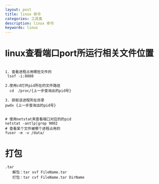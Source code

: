 ```yaml
---
layout: post
title: linux 命令
categories: 工具类
description: linux 命令
keywords: linux
---
```



# linux查看端口port所运行相关文件位置

```

1. 查看进程占用哪些文件的
 lsof -i:8080

2.使用cd打开pid所在的文件路径
  cd  /proc/{上一步查询出的pid号} 

3. 获取该进程所在目录
pwdx {上一步查询出的pid号}


# 使用netstat来查看端口对应的的pid
netstat -antlp|grep 9002
# 查看某个文件被哪个进程占用的
fuser -m -v /data/
```

# 打包

```
.tar
　　解包：tar xvf FileName.tar
　　打包：tar cvf FileName.tar DirName
```